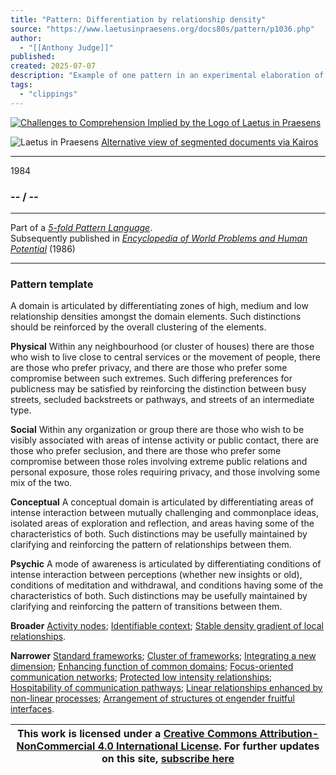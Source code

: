 ```yaml
---
title: "Pattern: Differentiation by relationship density"
source: "https://www.laetusinpraesens.org/docs80s/pattern/p1036.php"
author:
  - "[[Anthony Judge]]"
published:
created: 2025-07-07
description: "Example of one pattern in an experimental elaboration of a 5-fold pattern language. This explores the parallel between patterns at the physical level, the social level, the conceptual level, and the psychic level in the light of an underlying template based on the insights of Christopher Alexander"
tags:
  - "clippings"
---
```

[![Challenges to Comprehension Implied by the Logo
of Laetus in Praesens](https://www.laetusinpraesens.org/common/images/achngcol.jpg "Challenges to Comprehension Implied by the Logo
of Laetus in Praesens")](https://www.laetusinpraesens.org/context/logo_laetus.php)

![Laetus in Praesens](https://www.laetusinpraesens.org/common/images/laetus_title2.png) [Alternative view of segmented documents via Kairos](https://kairos.laetusinpraesens.org/p1036_8_pat_h_1)

---

1984

### \-- / --

---

Part of a *[5-fold Pattern Language](https://www.laetusinpraesens.org/docs80s/84patlan.php)*.  
Subsequently published in *[Encyclopedia of World Problems and Human Potential](https://www.un-intelligible.org/projects/homeency.php)* (1986)

---

### Pattern template

A domain is articulated by differentiating zones of high, medium and low relationship densities amongst the domain elements. Such distinctions should be reinforced by the overall clustering of the elements.

**Physical** Within any neighbourhood (or cluster of houses) there are those who wish to live close to central services or the movement of people, there are those who prefer privacy, and there are those who prefer some compromise between such extremes. Such differing preferences for publicness may be satisfied by reinforcing the distinction between busy streets, secluded backstreets or pathways, and streets of an intermediate type.

**Social** Within any organization or group there are those who wish to be visibly associated with areas of intense activity or public contact, there are those who prefer seclusion, and there are those who prefer some compromise between those roles involving extreme public relations and personal exposure, those roles requiring privacy, and those involving some mix of the two.

**Conceptual** A conceptual domain is articulated by differentiating areas of intense interaction between mutually challenging and commonplace ideas, isolated areas of exploration and reflection, and areas having some of the characteristics of both. Such distinctions may be usefully maintained by clarifying and reinforcing the pattern of relationships between them.

**Psychic** A mode of awareness is articulated by differentiating conditions of intense interaction between perceptions (whether new insights or old), conditions of meditation and withdrawal, and conditions having some of the characteristics of both. Such distinctions may be usefully maintained by clarifying and reinforcing the pattern of transitions between them.

**Broader** [Activity nodes](https://www.laetusinpraesens.org/docs80s/pattern/p1030.php); [Identifiable context](https://www.laetusinpraesens.org/docs80s/pattern/p1014.php); [Stable density gradient of local relationships](https://www.laetusinpraesens.org/docs80s/pattern/p1029.php).

**Narrower** [Standard frameworks](https://www.laetusinpraesens.org/docs80s/pattern/p1038.php); [Cluster of frameworks](https://www.laetusinpraesens.org/docs80s/pattern/p1037.php); [Integrating a new dimension](https://www.laetusinpraesens.org/docs80s/pattern/p1039.php); [Enhancing function of common domains](https://www.laetusinpraesens.org/docs80s/pattern/p1123.php); [Focus-oriented communication networks](https://www.laetusinpraesens.org/docs80s/pattern/p1120.php); [Protected low intensity relationships](https://www.laetusinpraesens.org/docs80s/pattern/p1055.php); [Hospitability of communication pathways](https://www.laetusinpraesens.org/docs80s/pattern/p1121.php); [Linear relationships enhanced by non-linear processes](https://www.laetusinpraesens.org/docs80s/pattern/p1051.php); [Arrangement of structures ot engender fruitful interfaces](https://www.laetusinpraesens.org/docs80s/pattern/p1100.php).

| This work is licensed under a [Creative Commons Attribution-NonCommercial 4.0 International License](http://creativecommons.org/licenses/by-nc/4.0/).  For further updates on this site, [subscribe here](https://laetusinpraesens.us19.list-manage.com/subscribe/post?u=1b1bc3aae057999099ff24455&id=4c64c53b45) |
| --- |